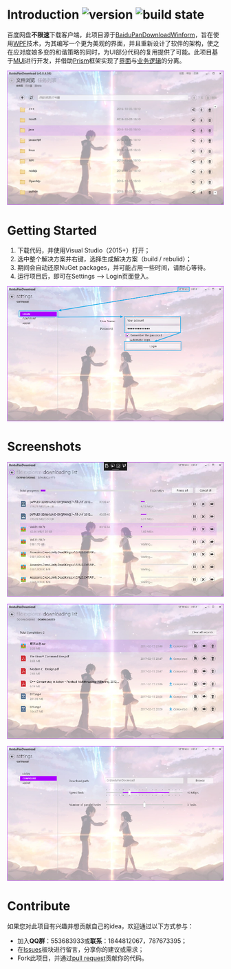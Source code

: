 # Introduction ![version](https://img.shields.io/badge/BaiduPanDownloadWpf-0.0.10.59-orange.svg) ![build state](https://img.shields.io/badge/build-passing-brightgreen.svg) 
百度网盘**不限速**下载客户端，此项目源于[BaiduPanDownloadWinform](https://github.com/ResourceHunter/BaiduPanDownloadWinform)，旨在使用[WPF](https://msdn.microsoft.com/en-us/library/mt149842.aspx)技术，为其编写一个更为美观的界面，并且重新设计了软件的架构，使之在应对度娘多变的和谐策略的同时，为UI部分代码的复用提供了可能。此项目基于[MUI](https://github.com/firstfloorsoftware/mui)进行开发，并借助[Prism](https://github.com/PrismLibrary/Prism)框架实现了[界面](https://github.com/ResourceHunter/BaiduPanDownloadWpf/tree/master/BaiduPanDownloadWpf)与[业务逻辑](https://github.com/ResourceHunter/BaiduPanDownloadWpf/tree/master/BaiduPanDownloadWpf.Core)的分离。

![preview](/docs/images/preview.png)

# Getting Started
1. 下载代码，并使用Visual Studio（2015+）打开；
2. 选中整个解决方案并右键，选择生成解决方案（build / rebulid）；
3. 期间会自动还原NuGet packages，并可能占用一些时间，请耐心等待。
4. 运行项目后，即可在Settings --> Login页面登入。

![login illustration](/docs/images/login_page.png)

# Screenshots

![downloading page](/docs/images/downloading_page.jpg)

![downloaded page](/docs/images/downloaded_page.png)

![configure page](/docs/images/configure_page.png)

# Contribute
如果您对此项目有兴趣并想贡献自己的idea，欢迎通过以下方式参与：
- 加入**QQ群**：553683933或**联系**：1844812067，787673395；
- 在[Issues](https://github.com/ResourceHunter/BaiduPanDownloadWpf/issues)板块进行留言，分享你的建议或需求；
- Fork此项目，并通过[pull request](https://github.com/ResourceHunter/BaiduPanDownloadWpf/pulls)贡献你的代码。
